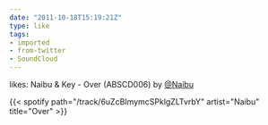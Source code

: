 ```yaml
---
date: "2011-10-18T15:19:21Z"
type: like
tags:
- imported
- from-twitter
- SoundCloud
---
```

likes: Naibu & Key - Over \(ABSCD006\) by [@Naibu](https://twitter.com/Naibu)

{{< spotify path="/track/6uZcBImymcSPklgZLTvrbY" artist="Naibu" title="Over" >}}
